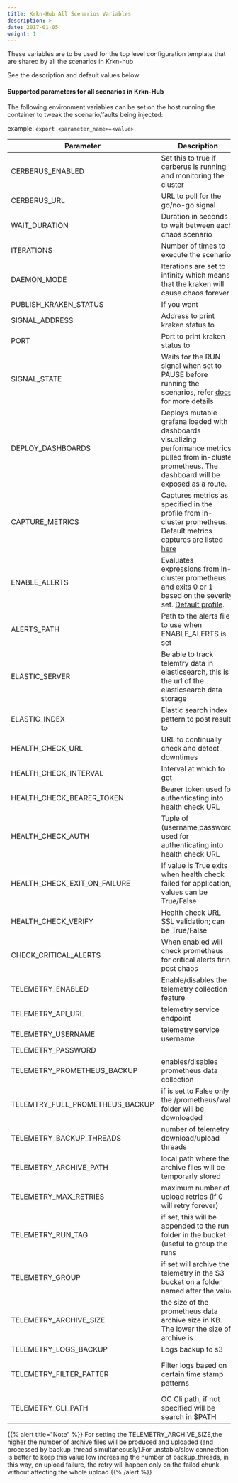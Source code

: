 ```yaml
---
title: Krkn-Hub All Scenarios Variables
description: >
date: 2017-01-05
weight: 1
---
```

These variables are to be used for the top level configuration template that are shared by all the scenarios in Krkn-hub

See the description and default values below 

#### Supported parameters for all scenarios in Krkn-Hub

The following environment variables can be set on the host running the container to tweak the scenario/faults being injected:

example:
`export <parameter_name>=<value>`

Parameter               | Description                                                           | Default
----------------------- | -----------------------------------------------------------------     | ------------------------------------ |
CERBERUS_ENABLED        | Set this to true if cerberus is running and monitoring the cluster    | False                                |
CERBERUS_URL            | URL to poll for the go/no-go signal                                   | http://0.0.0.0:8080                  |
WAIT_DURATION           | Duration in seconds to wait between each chaos scenario               | 60                                   |
ITERATIONS              | Number of times to execute the scenarios                              | 1                                    |
DAEMON_MODE             | Iterations are set to infinity which means that the kraken will cause chaos forever | False                  |
PUBLISH_KRAKEN_STATUS              | If you want                         | True                                    |
SIGNAL_ADDRESS              | Address to print kraken status to                          | 0.0.0.0                                    |
PORT              | Port to print kraken status to                             | 8081                                    |         |
SIGNAL_STATE      | Waits for the RUN signal when set to PAUSE before running the scenarios, refer [docs](https://github.com/krkn-chaos/krkn/blob/master/docs/signal.md) for more details | RUN |
DEPLOY_DASHBOARDS | Deploys mutable grafana loaded with dashboards visualizing performance metrics pulled from in-cluster prometheus. The dashboard will be exposed as a route. | False |
CAPTURE_METRICS   | Captures metrics as specified in the profile from in-cluster prometheus. Default metrics captures are listed [here](https://github.com/krkn-chaos/krkn/blob/master/config/metrics-aggregated.yaml) | False |
ENABLE_ALERTS     | Evaluates expressions from in-cluster prometheus and exits 0 or 1 based on the severity set. [Default profile](https://github.com/krkn-chaos/krkn/blob/master/config/alerts.yaml). | False |
ALERTS_PATH       | Path to the alerts file to use when ENABLE_ALERTS is set | config/alerts |
ELASTIC_SERVER | Be able to track telemtry data in elasticsearch, this is the url of the elasticsearch data storage | _blank_ |
ELASTIC_INDEX | Elastic search index pattern to post results to | _blank_ |
HEALTH_CHECK_URL | URL to continually check and detect downtimes  | _blank_ | 
HEALTH_CHECK_INTERVAL | Interval at which to get  | 2 | 
HEALTH_CHECK_BEARER_TOKEN | Bearer token used for authenticating into health check URL | _blank_ | 
HEALTH_CHECK_AUTH | Tuple of (username,password) used for authenticating into health check URL | _blank_ | 
HEALTH_CHECK_EXIT_ON_FAILURE | If value is True exits when health check failed for application, values can be True/False |  _blank_ | 
HEALTH_CHECK_VERIFY | Health check URL SSL validation; can be True/False | False | 
CHECK_CRITICAL_ALERTS | When enabled will check prometheus for critical alerts firing post chaos | False |
TELEMETRY_ENABLED | Enable/disables the telemetry collection feature | False |
TELEMETRY_API_URL | telemetry service endpoint | https://ulnmf9xv7j.execute-api.us-west-2.amazonaws.com/production |
TELEMETRY_USERNAME | telemetry service username | redhat-chaos |
TELEMETRY_PASSWORD | | No default |
TELEMETRY_PROMETHEUS_BACKUP | enables/disables prometheus data collection | True |
TELEMTRY_FULL_PROMETHEUS_BACKUP | if is set to False only the /prometheus/wal folder will be downloaded | False |
TELEMETRY_BACKUP_THREADS | number of telemetry download/upload threads | 5 |
TELEMETRY_ARCHIVE_PATH | local path where the archive files will be temporarly stored | /tmp |
TELEMETRY_MAX_RETRIES | maximum number of upload retries (if 0 will retry forever)  | 0 |
TELEMETRY_RUN_TAG | if set, this will be appended to the run folder in the bucket (useful to group the runs | chaos |
TELEMETRY_GROUP | if set will archive the telemetry in the S3 bucket on a folder named after the value | default |
TELEMETRY_ARCHIVE_SIZE | the size of the prometheus data archive size in KB. The lower the size of archive is | 1000 |
TELEMETRY_LOGS_BACKUP  | Logs backup to s3 | False |
TELEMETRY_FILTER_PATTER | Filter logs based on certain time stamp patterns |["(\\w{3}\\s\\d{1,2}\\s\\d{2}:\\d{2}:\\d{2}\\.\\d+).+","kinit (\\d+/\\d+/\\d+\\s\\d{2}:\\d{2}:\\d{2})\\s+","(\\d{4}-\\d{2}-\\d{2}T\\d{2}:\\d{2}:\\d{2}\\.\\d+Z).+"]  | 
TELEMETRY_CLI_PATH | OC Cli path, if not specified will be search in $PATH | _blank_ |

{{% alert title="Note" %}} For setting the TELEMETRY_ARCHIVE_SIZE,the higher the number of archive files will be produced and uploaded (and processed by backup_thread simultaneously).For unstable/slow connection is better to keep this value low increasing the number of backup_threads, in this way, on upload failure, the retry will happen only on the failed chunk without affecting the whole upload.{{% /alert %}}